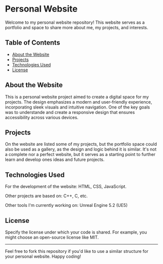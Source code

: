 # Personal Website

Welcome to my personal website repository! This website serves as a portfolio and space to share more about me, my projects, and interests.

## Table of Contents

- [About the Website](#about-website)
- [Projects](#projects)
- [Technologies Used](#technologies-used)
- [License](#license)

## About the Website
This is a personal website project aimed to create a digital space for my projects. The design emphasizes a modern and user-friendly experience, incorporating sleek visuals and intuitive navigation. One of the key goals was to understande and create a responsive design that ensures accessibility across various devices.

## Projects
On the website are listed some of my projects, but the portfolio space could also be used as a gallery, as the design and logic behind it is similar.
It's not a complete nor a perfect website, but it serves as a starting point to further learn and develop ones ideas and future projects.

## Technologies Used
For the development of the website: HTML, CSS, JavaScript. 

Other projects are based on: C++, C, etc. 

Other tools I'm currently working on: Unreal Engine 5.2 (UE5) 

## License
Specify the license under which your code is shared. For example, you might choose an open-source license like MIT.

---

Feel free to fork this repository if you'd like to use a similar structure for your personal website. Happy coding!

